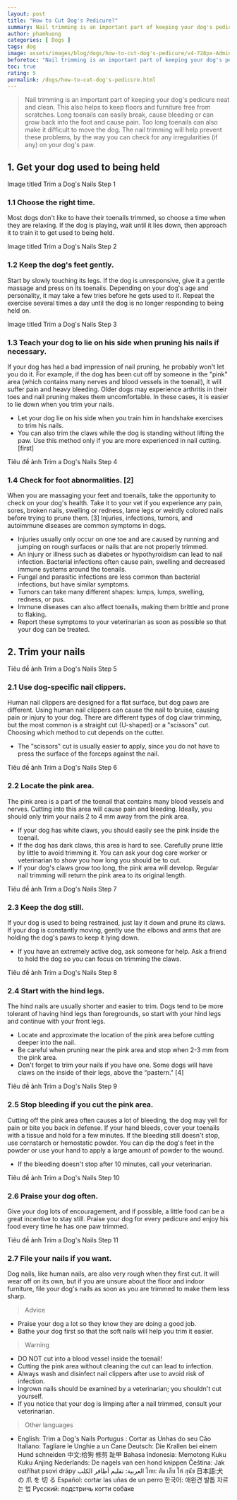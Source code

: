 ```yaml
---
layout: post
title: "How to Cut Dog's Pedicure?"
summary: Nail trimming is an important part of keeping your dog's pedicure neat and clean. This also helps to keep floors and furniture free from scratches. Long toenails can easily break, cause bleeding or can grow back into the foot and cause pain. Too long toenails can also make it difficult to move the dog.
author: phamhuong
categories: [ Dogs ]
tags: dog
image: assets/images/blog/dogs/how-to-cut-dog's-pedicure/v4-728px-Administer-a-Vaccine-to-a-Dog-Step-1-Version-2.jpg.webp
beforetoc: "Nail trimming is an important part of keeping your dog's pedicure neat and clean. This also helps to keep floors and furniture free from scratches. Long toenails can easily break, cause bleeding or can grow back into the foot and cause pain. Too long toenails can also make it difficult to move the dog."
toc: true
rating: 5
permalink: /dogs/how-to-cut-dog's-pedicure.html
---
```


> Nail trimming is an important part of keeping your dog's pedicure neat and clean. This also helps to keep floors and furniture free from scratches. Long toenails can easily break, cause bleeding or can grow back into the foot and cause pain. Too long toenails can also make it difficult to move the dog. The nail trimming will help prevent these problems, by the way you can check for any irregularities (if any) on your dog's paw.

## 1. Get your dog used to being held

Image titled Trim a Dog's Nails Step 1

### 1.1 Choose the right time. 

Most dogs don't like to have their toenails trimmed, so choose a time when they are relaxing. If the dog is playing, wait until it lies down, then approach it to train it to get used to being held.

Image titled Trim a Dog's Nails Step 2

### 1.2 Keep the dog's feet gently. 

Start by slowly touching its legs. If the dog is unresponsive, give it a gentle massage and press on its toenails. Depending on your dog's age and personality, it may take a few tries before he gets used to it. Repeat the exercise several times a day until the dog is no longer responding to being held on.

Image titled Trim a Dog's Nails Step 3

### 1.3 Teach your dog to lie on his side when pruning his nails if necessary. 

If your dog has had a bad impression of nail pruning, he probably won't let you do it. For example, if the dog has been cut off by someone in the "pink" area (which contains many nerves and blood vessels in the toenail), it will suffer pain and heavy bleeding. Older dogs may experience arthritis in their toes and nail pruning makes them uncomfortable. In these cases, it is easier to lie down when you trim your nails.
- Let your dog lie on his side when you train him in handshake exercises to trim his nails.
- You can also trim the claws while the dog is standing without lifting the paw. Use this method only if you are more experienced in nail cutting. [first]

Tiêu đề ảnh Trim a Dog's Nails Step 4

### 1.4 Check for foot abnormalities. [2] 

When you are massaging your feet and toenails, take the opportunity to check on your dog's health. Take it to your vet if you experience any pain, sores, broken nails, swelling or redness, lame legs or weirdly colored nails before trying to prune them. [3] Injuries, infections, tumors, and autoimmune diseases are common symptoms in dogs.
- Injuries usually only occur on one toe and are caused by running and jumping on rough surfaces or nails that are not properly trimmed.
- An injury or illness such as diabetes or hypothyroidism can lead to nail infection. Bacterial infections often cause pain, swelling and decreased immune systems around the toenails.
- Fungal and parasitic infections are less common than bacterial infections, but have similar symptoms.
- Tumors can take many different shapes: lumps, lumps, swelling, redness, or pus.
- Immune diseases can also affect toenails, making them brittle and prone to flaking.
- Report these symptoms to your veterinarian as soon as possible so that your dog can be treated.

## 2. Trim your nails

Tiêu đề ảnh Trim a Dog's Nails Step 5

### 2.1 Use dog-specific nail clippers. 

Human nail clippers are designed for a flat surface, but dog paws are different. Using human nail clippers can cause the nail to bruise, causing pain or injury to your dog. There are different types of dog claw trimming, but the most common is a straight cut (U-shaped) or a "scissors" cut. Choosing which method to cut depends on the cutter.
- The "scissors" cut is usually easier to apply, since you do not have to press the surface of the forceps against the nail.

Tiêu đề ảnh Trim a Dog's Nails Step 6

### 2.2 Locate the pink area. 

The pink area is a part of the toenail that contains many blood vessels and nerves. Cutting into this area will cause pain and bleeding. Ideally, you should only trim your nails 2 to 4 mm away from the pink area.
- If your dog has white claws, you should easily see the pink inside the toenail.
- If the dog has dark claws, this area is hard to see. Carefully prune little by little to avoid trimming it. You can ask your dog care worker or veterinarian to show you how long you should be to cut.
- If your dog's claws grow too long, the pink area will develop. Regular nail trimming will return the pink area to its original length.

Tiêu đề ảnh Trim a Dog's Nails Step 7

### 2.3 Keep the dog still. 

If your dog is used to being restrained, just lay it down and prune its claws. If your dog is constantly moving, gently use the elbows and arms that are holding the dog's paws to keep it lying down.
- If you have an extremely active dog, ask someone for help. Ask a friend to hold the dog so you can focus on trimming the claws.

Tiêu đề ảnh Trim a Dog's Nails Step 8

### 2.4 Start with the hind legs. 

The hind nails are usually shorter and easier to trim. Dogs tend to be more tolerant of having hind legs than foregrounds, so start with your hind legs and continue with your front legs.
- Locate and approximate the location of the pink area before cutting deeper into the nail.
- Be careful when pruning near the pink area and stop when 2-3 mm from the pink area.
- Don't forget to trim your nails if you have one. Some dogs will have claws on the inside of their legs, above the "pastern." [4]

Tiêu đề ảnh Trim a Dog's Nails Step 9

### 2.5 Stop bleeding if you cut the pink area. 

Cutting off the pink area often causes a lot of bleeding, the dog may yell for pain or bite you back in defense. If your hand bleeds, cover your toenails with a tissue and hold for a few minutes. If the bleeding still doesn't stop, use cornstarch or hemostatic powder. You can dip the dog's feet in the powder or use your hand to apply a large amount of powder to the wound.
- If the bleeding doesn't stop after 10 minutes, call your veterinarian.

Tiêu đề ảnh Trim a Dog's Nails Step 10

### 2.6 Praise your dog often. 

Give your dog lots of encouragement, and if possible, a little food can be a great incentive to stay still. Praise your dog for every pedicure and enjoy his food every time he has one paw trimmed.

Tiêu đề ảnh Trim a Dog's Nails Step 11

### 2.7 File your nails if you want. 

Dog nails, like human nails, are also very rough when they first cut. It will wear off on its own, but if you are unsure about the floor and indoor furniture, file your dog's nails as soon as you are trimmed to make them less sharp.

> Advice
- Praise your dog a lot so they know they are doing a good job.
- Bathe your dog first so that the soft nails will help you trim it easier.

> Warning
- DO NOT cut into a blood vessel inside the toenail!
- Cutting the pink area without cleaning the cut can lead to infection.
- Always wash and disinfect nail clippers after use to avoid risk of infection.
- Ingrown nails should be examined by a veterinarian; you shouldn't cut yourself.
- If you notice that your dog is limping after a nail trimmed, consult your veterinarian.

> Other languages
- English: Trim a Dog's Nails Portugus : Cortar as Unhas do seu Cão Italiano: Tagliare le Unghie a un Cane Deutsch: Die Krallen bei einem Hund schneiden 中文:给狗 修剪 趾甲 Bahasa Indonesia: Memotong Kuku Kuku Anjing Nederlands: De nagels van een hond knippen Čeština: Jak ostříhat psovi drápy العربية: تقليم أظافر الكلب ไทย: ตัด เล็บ ให้ สุนัข 日本語:犬 の 爪 を 切 る Español: cortar las uñas de un perro 한국어: 애완견 발톱 자르는 법 Русский: подстричь когти собаке
